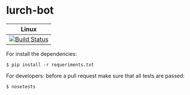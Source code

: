 # lurch-bot

| **Linux** |
|-----------|
|[![Build Status](https://travis-ci.com/edgarriba/lurch-bot.svg?token=M8pF2LfWb2ZxBDWRRvcP&branch=master)](https://travis-ci.com/edgarriba/lurch-bot)|

For install the dependencies:

    $ pip install -r requeriments.txt
    
For developers: before a pull request make sure that all tests are passed:

    $ nosetests
